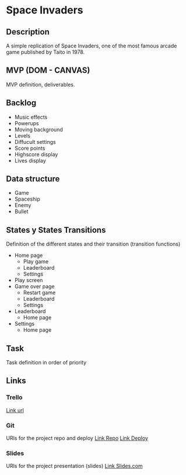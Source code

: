 # Space Invaders

## Description
A simple replication of Space Invaders, one of the most famous arcade game published by Taito in 1978.


## MVP (DOM - CANVAS)
MVP definition, deliverables.


## Backlog
- Music effects
- Powerups
- Moving background
- Levels
- Diffucult settings
- Score points
- Highscore display
- Lives display

## Data structure
- Game
- Spaceship
- Enemy
- Bullet


## States y States Transitions
Definition of the different states and their transition (transition functions)

- Home page
  - Play game
  - Leaderboard
  - Settings
- Play screen
- Game over page
  - Restart game
  - Leaderboard
  - Settings
- Leaderboard
  - Home page
- Settings
  - Home page


## Task
Task definition in order of priority


## Links


### Trello
[Link url](https://trello.com/b/ftaqBzIG/my-js-game)


### Git
URls for the project repo and deploy
[Link Repo](https://github.com/wervux/space-invaders-arcade-game)
[Link Deploy](http://github.com)


### Slides
URls for the project presentation (slides)
[Link Slides.com](http://slides.com)
